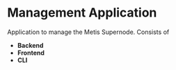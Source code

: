 # Management Application

Application to manage the Metis Supernode. Consists of

* **Backend**
* **Frontend**
* **CLI**
